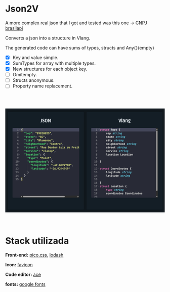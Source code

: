 # Json2V

A more complex real json that I got and tested was this one -> [CNPJ brasilapi](https://brasilapi.com.br/api/cnpj/v1/19131243000197)

Converts a json into a structure in Vlang.

The generated code can have sums of types, structs and Any{}(empty)

 - [X] Key and value simple.
 - [X] SumTypes for array with multiple types.
 - [X] New structures for each object key.
 - [ ] Omitempty.
 - [ ] Structs anonymous.
 - [ ] Property name replacement.

<br/> <br/>

![screenshot](/assets/img1.png)


<br/>

# Stack utilizada

**Front-end:** [pico.css](https://picocss.com/), [lodash](https://lodash.com/)

**Icon:** [favicon](https://favicon.io/)

**Code editor:** [ace](https://ace.c9.io/)

**fonts:** [google fonts](https://fonts.googleapis.com)